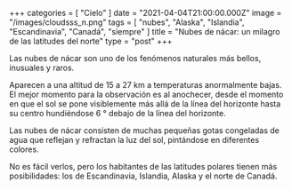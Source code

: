 +++
categories = [ "Cielo" ]
date = "2021-04-04T21:00:00.000Z"
image = "/images/cloudsss_n.png"
tags = [
  "nubes",
  "Alaska",
  "Islandia",
  "Escandinavia",
  "Canadá",
  "siempre"
]
title = "Nubes de nácar: un milagro de las latitudes del norte"
type = "post"
+++

Las nubes de nácar son uno de los fenómenos naturales más bellos, inusuales y raros.  
  
Aparecen a una altitud de 15 a 27 km a temperaturas anormalmente bajas. El mejor momento para la observación es al anochecer, desde el momento en que el sol se pone visiblemente más allá de la línea del horizonte hasta su centro hundiéndose 6 ° debajo de la línea del horizonte.  
  
Las nubes de nácar consisten de muchas pequeñas gotas congeladas de agua que reflejan y refractan la luz del sol, pintándose en diferentes colores.  
  
No es fácil verlos, pero los habitantes de las latitudes polares tienen más posibilidades: los de Escandinavia, Islandia, Alaska y el norte de Canadá.
